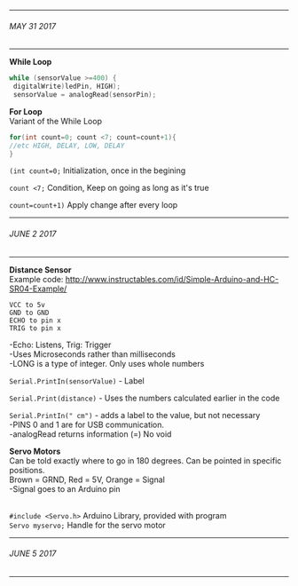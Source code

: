 ___
###### MAY 31 2017 
___
**While Loop** 
```c++
while (sensorValue >=400) {
 digitalWrite)ledPin, HIGH);
 sensorValue = analogRead(sensorPin);
```

**For Loop**
<br>Variant of the While Loop</br>

```c++
for(int count=0; count <7; count=count+1){
//etc HIGH, DELAY, LOW, DELAY
}
```
`(int count=0;` Initialization, once in the begining

`count <7;` Condition, Keep on going as long as it's true

`count=count+1)` Apply change after every loop

___
###### JUNE 2 2017 
___
**Distance Sensor**
<br>Example code: http://www.instructables.com/id/Simple-Arduino-and-HC-SR04-Example/</br>
```
VCC to 5v
GND to GND
ECHO to pin x
TRIG to pin x
```
<p>-Echo: Listens, Trig: Trigger
<br>-Uses Microseconds rather than milliseconds
<br>-LONG is a type of integer. Only uses whole numbers</br>

`Serial.PrintIn(sensorValue)` - Label

`Serial.Print(distance)` - Uses the numbers calculated earlier in the code

`Serial.PrintIn(" cm")` - adds a label to the value, but not necessary
<br>-PINS 0 and 1 are for USB communication. 
<br>-analogRead returns information (=) No void

**Servo Motors**
<br>Can be told exactly where to go in 180 degrees. Can be pointed in specific positions.
<br>Brown = GRND, Red = 5V, Orange = Signal
<br>   -Signal goes to an Arduino pin

<br>`#include <Servo.h>` Arduino Library, provided with program
<br>`Servo myservo;` Handle for the servo motor

___

###### JUNE 5 2017
___
